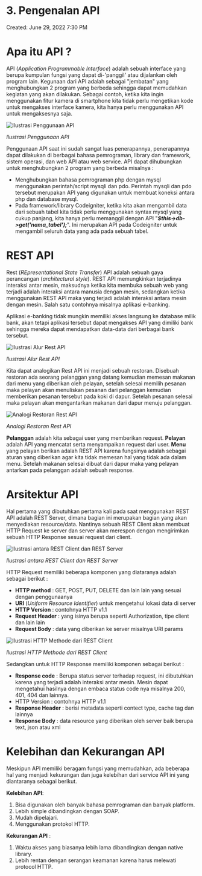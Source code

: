 # 3. Pengenalan API

Created: June 29, 2022 7:30 PM

# **Apa itu API ?**

API (*Application Programmable Interface*) adalah sebuah interface yang berupa kumpulan fungsi yang dapat di-'panggil' atau dijalankan oleh program lain. Kegunaan dari API adalah sebagai "jembatan" yang menghubungkan 2 program yang berbeda sehingga dapat memudahkan kegiatan yang akan dilakukan. Sebagai contoh, ketika kita ingin menggunakan fitur kamera di smartphone kita tidak perlu mengetikan kode untuk mengakses interface kamera, kita hanya perlu menggunakan API untuk mengaksesnya saja.

![*Ilustrasi Penggunaan API*](https://lh6.googleusercontent.com/fyNcaBKsnkzMcya8Kkb7Elr3haDn7o_lZjlAb2PP-wMRuViP-M7VgkJ2LY1U53HDM5KPkMRuYTpZxjqafvVeIUU5OFZftHJ8fY27q9wv3lT1OFQIj4rqv-pktgxuIl5tsfRBkw2C-fdzWkKb6w)

*Ilustrasi Penggunaan API*

Penggunaan API saat ini sudah sangat luas penerapannya, penerapannya dapat dilakukan di berbagai bahasa pemrograman, library dan framework, sistem operasi, dan web API atau web service. API dapat dihubungkan untuk menghubungkan 2 program yang berbeda misalnya :

- Menghubungkan bahasa pemrograman php dengan mysql menggunakan perintah/script mysqli dan pdo. Perintah mysqli dan pdo tersebut merupakan API yang digunakan untuk membuat koneksi antara php dan database mysql.
- Pada framework/library Codeigniter, ketika kita akan mengambil data dari sebuah tabel kita tidak perlu menggunakan syntax mysql yang cukup panjang, kita hanya perlu memanggil dengan API "***$this->db->get('nama_tabel');***". Ini merupakan API pada Codeigniter untuk mengambil seluruh data yang ada pada sebuah tabel.

# **REST API**

Rest (*REpresentational State Transfer*) API adalah sebuah gaya perancangan (*architectural style*). REST API memungkinkan terjadinya interaksi antar mesin, maksudnya ketika kita membuka sebuah web yang terjadi adalah interaksi antara manusia dengan mesin, sedangkan ketika menggunakan REST API maka yang terjadi adalah interaksi antara mesin dengan mesin. Salah satu contohnya misalnya aplikasi e-banking.

Aplikasi e-banking tidak mungkin memiliki akses langsung ke database milik bank, akan tetapi aplikasi tersebut dapat mengakses API yang dimiliki bank sehingga mereka dapat mendapatkan data-data dari berbagai bank tersebut.

![*Ilustrasi Alur Rest API*](https://lh3.googleusercontent.com/fGH_JDKJeuL8aK4nonKCWSnrCA03UL0OfVXDBonXJ6ttYvePGjU004GoSOLvYfe7qdCpobZLyDfbuS2sdHeIlBXVIGx-DlptLaMsEd83L3fmZmEDHHMEy56zwcgVKdwWu3SHw29sPSZchs_y_A)

*Ilustrasi Alur Rest API*

Kita dapat analogikan Rest API ini menjadi sebuah restoran. Disebuah restoran ada seorang pelanggan yang datang kemudian memesan makanan dari menu yang diberikan oleh pelayan, setelah selesai memilih pesanan maka pelayan akan menuliskan pesanan dari pelanggan kemudian memberikan pesanan tersebut pada koki di dapur. Setelah pesanan selesai maka pelayan akan mengantarkan makanan dari dapur menuju pelanggan.

![*Analogi Restoran Rest API*](https://lh6.googleusercontent.com/zX2gqMK0O18tb4ZorXQNjv7QOE185xi7l2mamfsb5sxkDy5w4BRhp1XSmHv0Ft4jF6l9PQRCZDN1ZCituBCAP7bCykreb8RXlbxC-CKmBwFdRC5K4bpZ7U-YkuIoWpBH-Phe2OnVcedUG3xIgg)

*Analogi Restoran Rest API*

**Pelanggan** adalah kita sebagai user yang memberikan request. **Pelayan** adalah API yang mencatat serta menyampaikan request dari user. **Menu** yang pelayan berikan adalah REST API karena fungsinya adalah sebagai aturan yang diberikan agar kita tidak memesan hal yang tidak ada dalam menu. Setelah makanan selesai dibuat dari dapur maka yang pelayan antarkan pada pelanggan adalah sebuah response.

# **Arsitektur API**

Hal pertama yang dibutuhkan pertama kali pada saat menggunakan REST API adalah REST Server, dimana bagian ini merupakan bagian yang akan menyediakan resource/data. Nantinya sebuah REST Client akan membuat HTTP Request ke server dan server akan merespon dengan mengirimkan sebuah HTTP Response sesuai request dari client.

![*Ilustrasi antara REST Client dan REST Server*](https://lh5.googleusercontent.com/VcII0Qk0CObUCetd5l2eRBUYBkT-uxDFklInwXIaSxTvHG2Ivc_t5AF4OdQb025CG-O75Mu24MoSIn6Ag1PL1eNUGvaPywDuxjcng7jyLBcwc0ZN2ry5AYiKBVc8fVyxNj9AAQ8aouUnNaJBTQ)

*Ilustrasi antara REST Client dan REST Server*

HTTP Request memiliki beberapa komponen yang diataranya adalah sebagai berikut :

- **HTTP method** : GET, POST, PUT, DELETE dan lain lain yang sesuai dengan penggunaanya
- **URI** (*Uniform Resource Identifier*) untuk mengetahui lokasi data di server
- **HTTP Version** : contohnya HTTP v1.1
- **Request Header** : yang isinya berupa seperti Authorization, tipe client dan lain lain
- **Request Body** : data yang diberikan ke server misalnya URI params

![*Ilustrasi HTTP Methode dari REST Client*](https://lh5.googleusercontent.com/lWOeycVHebIhQ65IIaiCacut7V5mTX-hvQX5iYkGXF-rFZeB8Q6I7ElYJeOlPvjyoA1rPnA3KzCQ_MSGZ47WQo4U70zKljrKwhvvjZmwVIE7FR6z97M2aCrLQyTzBbRrkxoHiJfa6-NW7nIU9g)

*Ilustrasi HTTP Methode dari REST Client*

Sedangkan untuk HTTP Response memiliki komponen sebagai berikut :

- **Response code** : Berupa status server terhadap request, ini dibutuhkan karena yang terjadi adalah interaksi antar mesin. Mesin dapat mengetahui hasilnya dengan embaca status code nya misalnya 200, 401, 404 dan lainnya.
- HTTP Version : contohnya HTTP v1.1
- **Response Header** : berisi metadata seperti contect type, cache tag dan lainnya
- **Response Body** : data resource yang diberikan oleh server baik berupa text, json atau xml

# **Kelebihan dan Kekurangan API**

Meskipun API memiliki beragam fungsi yang memudahkan, ada beberapa hal yang menjadi kekurangan dan juga kelebihan dari service API ini yang diantaranya sebagai berikut.

**Kelebihan API**:

1. Bisa digunakan oleh banyak bahasa pemrograman dan banyak platform.
2. Lebih simple dibandingkan dengan SOAP.
3. Mudah dipelajari.
4. Menggunakan protokol HTTP.

**Kekurangan API** :

1. Waktu akses yang biasanya lebih lama dibandingkan dengan native library.
2. Lebih rentan dengan serangan keamanan karena harus melewati protocol HTTP.